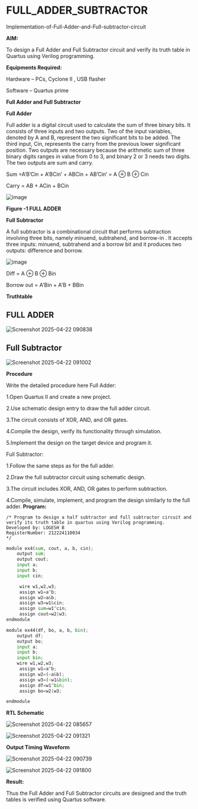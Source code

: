 # FULL_ADDER_SUBTRACTOR

Implementation-of-Full-Adder-and-Full-subtractor-circuit

**AIM:**

To design a Full Adder and Full Subtractor circuit and verify its truth table in Quartus using Verilog programming.

**Equipments Required:**

Hardware – PCs, Cyclone II , USB flasher

Software – Quartus prime

**Full Adder and Full Subtractor**

**Full Adder**

Full adder is a digital circuit used to calculate the sum of three binary bits. It consists of three inputs and two outputs. Two of the input variables, denoted by A and B, represent the two significant bits to be added. The third input, Cin, represents the carry from the previous lower significant position. Two outputs are necessary because the arithmetic sum of three binary digits ranges in value from 0 to 3, and binary 2 or 3 needs two digits. The two outputs are sum and carry.

Sum =A’B’Cin + A’BCin’ + ABCin + AB’Cin’ = A ⊕ B ⊕ Cin 

Carry = AB + ACin + BCin

![image](https://github.com/naavaneetha/FULL_ADDER_SUBTRACTOR/assets/154305477/0f30ba51-5ffb-4198-845f-18e054f675e7)

**Figure -1 FULL ADDER**

**Full Subtractor**

A full subtractor is a combinational circuit that performs subtraction involving three bits, namely minuend, subtrahend, and borrow-in . It accepts three inputs: minuend, subtrahend and a borrow bit and it produces two outputs: difference and borrow.

![image](https://github.com/naavaneetha/FULL_ADDER_SUBTRACTOR/assets/154305477/02b24f51-ab51-4304-9ad6-7b81ffc1ead5)

Diff = A ⊕ B ⊕ Bin 

Borrow out = A'Bin + A'B + BBin

**Truthtable**
## FULL ADDER
![Screenshot 2025-04-22 090838](https://github.com/user-attachments/assets/f0f5e6e5-bf45-4a67-8ccf-f7438d592c1d)
## Full Subtractor
![Screenshot 2025-04-22 091002](https://github.com/user-attachments/assets/213d9b33-c5e0-4cd1-9027-4feb89e359bd)

**Procedure**

Write the detailed procedure here
Full Adder:

1.Open Quartus II and create a new project.

2.Use schematic design entry to draw the full adder circuit.

3.The circuit consists of XOR, AND, and OR gates.

4.Compile the design, verify its functionality through simulation.

5.Implement the design on the target device and program it.

Full Subtractor:

1.Follow the same steps as for the full adder.

2.Draw the full subtractor circuit using schematic design.

3.The circuit includes XOR, AND, OR gates to perform subtraction.

4.Compile, simulate, implement, and program the design similarly to the full adder.
**Program:**
```
/* Program to design a half subtractor and full subtractor circuit and verify its truth table in quartus using Verilog programming. 
Developed by: LOGESH B
RegisterNumber: 212224110034
*/
```
```.py
module ex4(sum, cout, a, b, cin);
    output sum;
    output cout;
    input a;
    input b;
    input cin;

	 wire w1,w2,w3;
	 assign w1=a^b;
	 assign w2=a&b;
	 assign w3=w1&cin;
	 assign sum=w1^cin;
	 assign cout=w2|w3;
endmodule

module ex44(df, bo, a, b, bin);
    output df;
    output bo;
    input a;
    input b;
    input bin;
	wire w1,w2,w3;
	 assign w1=a^b;
	 assign w2=(~a&b);
	 assign w3=(~w1&bin);
	 assign df=w1^bin;
	 assign bo=w2|w3;

endmodule
```
**RTL Schematic**

![Screenshot 2025-04-22 085657](https://github.com/user-attachments/assets/83d771c4-55dc-4651-86d0-72a6be8cff2e)  

![Screenshot 2025-04-22 091321](https://github.com/user-attachments/assets/7b0d6e9a-c32c-4c36-a731-eb97fae5c6b0)

**Output Timing Waveform**

![Screenshot 2025-04-22 090739](https://github.com/user-attachments/assets/4df65f44-7a4c-4ce6-8379-bd9436405bd9)  

![Screenshot 2025-04-22 091800](https://github.com/user-attachments/assets/2c12e53e-30ca-4b11-9f50-fcf710aaa1f6)

**Result:**

Thus the Full Adder and Full Subtractor circuits are designed and the truth tables is verified using Quartus software.



